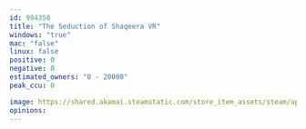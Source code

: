 ```yaml
---
id: 994350
title: "The Seduction of Shaqeera VR"
windows: "true"
mac: "false"
linux: false
positive: 0
negative: 0
estimated_owners: "0 - 20000"
peak_ccu: 0

image: https://shared.akamai.steamstatic.com/store_item_assets/steam/apps/994350/header.jpg?t=1554473839
opinions:
---
```

